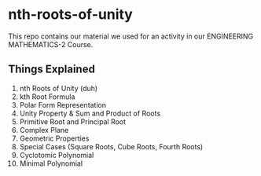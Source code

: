 # nth-roots-of-unity

This repo contains our material we used for an activity in our ENGINEERING MATHEMATICS-2 Course.

## Things Explained

1. nth Roots of Unity (duh)
2. kth Root Formula
3. Polar Form Representation
4. Unity Property & Sum and Product of Roots
5. Primitive Root and Principal Root
6. Complex Plane
7. Geometric Properties
8. Special Cases (Square Roots, Cube Roots, Fourth Roots)
9. Cyclotomic Polynomial
10. Minimal Polynomial
